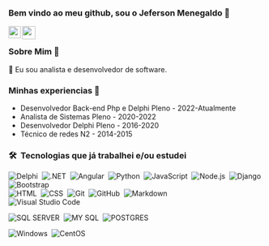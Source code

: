 ### Bem vindo ao meu github, sou o Jeferson Menegaldo 👋

<a href="https://www.linkedin.com/in/jefersonmenegaldo/">
  <img align="left" width="24px" src="https://cdn.jsdelivr.net/npm/simple-icons@v3/icons/linkedin.svg"  />
</a>
<a href="mailto:nmjeferson@gmail.com">
  <img align="left" width="26px" src="https://cdn.jsdelivr.net/npm/simple-icons@v3/icons/gmail.svg" />
</a>

<br />

### Sobre Mim 🚀
🌱 Eu sou analista e desenvolvedor de software. </br>

### Minhas experiencias 🙌
- Desenvolvedor Back-end Php e Delphi Pleno - 2022-Atualmente
- Analista de Sistemas Pleno - 2020-2022
- Desenvolvedor Delphi Pleno - 2016-2020
- Técnico de redes N2 - 2014-2015

### 🛠 &nbsp;Tecnologias que já trabalhei e/ou estudei

![Delphi](https://img.shields.io/badge/-Delphi_RAD_Studio-B22222?style=flat&logo=delphi)&nbsp;
![.NET](https://img.shields.io/badge/.NET-512BD4?style=fLAT&logo=dotnet)&nbsp;
![Angular](https://img.shields.io/badge/Angular-DD0031?style=flat&logo=angular)&nbsp;
![Python](https://img.shields.io/badge/-Python-05122A?style=flat&logo=python)&nbsp;
![JavaScript](https://img.shields.io/badge/-JavaScript-05122A?style=flat&logo=javascript)&nbsp;
![Node.js](https://img.shields.io/badge/-Node.js-05122A?style=flat&logo=node.js)&nbsp;
![Django](https://img.shields.io/badge/-Django-05122A?style=flat&logo=django&logoColor=092E20)&nbsp;
![Bootstrap](https://img.shields.io/badge/-Bootstrap-05122A?style=flat&logo=bootstrap&logoColor=563D7C)\
![HTML](https://img.shields.io/badge/-HTML-05122A?style=flat&logo=HTML5)&nbsp;
![CSS](https://img.shields.io/badge/-CSS-05122A?style=flat&logo=CSS3&logoColor=1572B6)&nbsp;
![Git](https://img.shields.io/badge/-Git-05122A?style=flat&logo=git)&nbsp;
![GitHub](https://img.shields.io/badge/-GitHub-05122A?style=flat&logo=github)&nbsp;
![Markdown](https://img.shields.io/badge/-Markdown-05122A?style=flat&logo=markdown)\
![Visual Studio Code](https://img.shields.io/badge/-Visual%20Studio%20Code-05122A?style=flat&logo=visual-studio-code&logoColor=007ACC)

![SQL SERVER](https://img.shields.io/badge/Microsoft%20SQL%20Server-CC2927?style=flat&logo=microsoft%20sql%20server&logoColor=white)&nbsp;
![MY SQL](https://img.shields.io/badge/MySQL-005C84?style=flat&logo=mysql&logoColor=white)&nbsp;
![POSTGRES](https://img.shields.io/badge/PostgreSQL-316192?style=flat&logo=postgresql&logoColor=white)

![Windows](https://img.shields.io/badge/Windows-0078D6?style=flat&logo=windows&logoColor=white)&nbsp;
![CentOS](https://img.shields.io/badge/Cent%20OS-262577?style=flat&logo=CentOS&logoColor=white)&nbsp;
